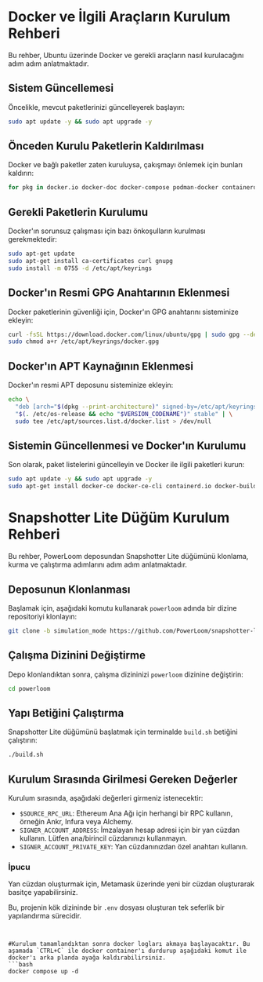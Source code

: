 
# Docker ve İlgili Araçların Kurulum Rehberi

Bu rehber, Ubuntu üzerinde Docker ve gerekli araçların nasıl kurulacağını adım adım anlatmaktadır.

## Sistem Güncellemesi

Öncelikle, mevcut paketlerinizi güncelleyerek başlayın:

```bash
sudo apt update -y && sudo apt upgrade -y
```

## Önceden Kurulu Paketlerin Kaldırılması

Docker ve bağlı paketler zaten kuruluysa, çakışmayı önlemek için bunları kaldırın:

```bash
for pkg in docker.io docker-doc docker-compose podman-docker containerd runc; do sudo apt-get remove $pkg; done
```

## Gerekli Paketlerin Kurulumu

Docker'ın sorunsuz çalışması için bazı önkoşulların kurulması gerekmektedir:

```bash
sudo apt-get update
sudo apt-get install ca-certificates curl gnupg
sudo install -m 0755 -d /etc/apt/keyrings
```

## Docker'ın Resmi GPG Anahtarının Eklenmesi

Docker paketlerinin güvenliği için, Docker'ın GPG anahtarını sisteminize ekleyin:

```bash
curl -fsSL https://download.docker.com/linux/ubuntu/gpg | sudo gpg --dearmor -o /etc/apt/keyrings/docker.gpg
sudo chmod a+r /etc/apt/keyrings/docker.gpg
```

## Docker'ın APT Kaynağının Eklenmesi

Docker'ın resmi APT deposunu sisteminize ekleyin:

```bash
echo \
  "deb [arch="$(dpkg --print-architecture)" signed-by=/etc/apt/keyrings/docker.gpg] https://download.docker.com/linux/ubuntu \
  "$(. /etc/os-release && echo "$VERSION_CODENAME")" stable" | \
  sudo tee /etc/apt/sources.list.d/docker.list > /dev/null
```

## Sistemin Güncellenmesi ve Docker'ın Kurulumu

Son olarak, paket listelerini güncelleyin ve Docker ile ilgili paketleri kurun:

```bash
sudo apt update -y && sudo apt upgrade -y
sudo apt-get install docker-ce docker-ce-cli containerd.io docker-buildx-plugin docker-compose-plugin
```

# Snapshotter Lite Düğüm Kurulum Rehberi

Bu rehber, PowerLoom deposundan Snapshotter Lite düğümünü klonlama, kurma ve çalıştırma adımlarını adım adım anlatmaktadır.

## Deposunun Klonlanması

Başlamak için, aşağıdaki komutu kullanarak `powerloom` adında bir dizine repositoriyi klonlayın:

```bash
git clone -b simulation_mode https://github.com/PowerLoom/snapshotter-lite powerloom
```

## Çalışma Dizinini Değiştirme

Depo klonlandıktan sonra, çalışma dizininizi `powerloom` dizinine değiştirin:

```bash
cd powerloom
```

## Yapı Betiğini Çalıştırma

Snapshotter Lite düğümünü başlatmak için terminalde `build.sh` betiğini çalıştırın:

```bash
./build.sh
```

## Kurulum Sırasında Girilmesi Gereken Değerler

Kurulum sırasında, aşağıdaki değerleri girmeniz istenecektir:

- `$SOURCE_RPC_URL`: Ethereum Ana Ağı için herhangi bir RPC kullanın, örneğin Ankr, Infura veya Alchemy.
- `SIGNER_ACCOUNT_ADDRESS`: İmzalayan hesap adresi için bir yan cüzdan kullanın. Lütfen ana/birincil cüzdanınızı kullanmayın.
- `SIGNER_ACCOUNT_PRIVATE_KEY`: Yan cüzdanınızdan özel anahtarı kullanın.

### İpucu

Yan cüzdan oluşturmak için, Metamask üzerinde yeni bir cüzdan oluşturarak basitçe yapabilirsiniz.

Bu, projenin kök dizininde bir `.env` dosyası oluşturan tek seferlik bir yapılandırma sürecidir.
```


#Kurulum tamamlandıktan sonra docker logları akmaya başlayacaktır. Bu aşamada `CTRL+C` ile docker container'ı durdurup aşağıdaki komut ile docker'ı arka planda ayağa kaldırabilirsiniz.
```bash
docker compose up -d
```
